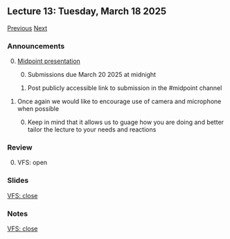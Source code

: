 ## Lecture 13: Tuesday, March 18 2025

[Previous](/lectures/L12.md) [Next](/lectures/L14.md)

### Announcements

0. [Midpoint presentation](/assignments/midpoint.md)

    0. Submissions due March 20 2025 at midnight

    0. Post publicly accessible link to submission in the #midpoint channel

0. Once again we would like to encourage use of camera and microphone when possible

    0. Keep in mind that it allows us to guage how you are doing and better tailor the lecture to your needs and reactions

### Review

0. VFS: open

### Slides

[VFS: close](/slides/close.html)

### Notes

[VFS: close](/lectures/close.md)
